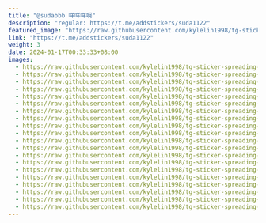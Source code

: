 ```yaml
---
title: "@sudabbb 咩咩咩啊"
description: "regular: https://t.me/addstickers/suda1122"
featured_image: "https://raw.githubusercontent.com/kylelin1998/tg-sticker-spreading-worldwide-images/main/img/77de9317-aa2b-438a-b63f-4b4bc406cabc.jpg"
link: "https://t.me/addstickers/suda1122"
weight: 3
date: 2024-01-17T00:33:33+08:00
images:
  - https://raw.githubusercontent.com/kylelin1998/tg-sticker-spreading-worldwide-images/main/img/77de9317-aa2b-438a-b63f-4b4bc406cabc.jpg
  - https://raw.githubusercontent.com/kylelin1998/tg-sticker-spreading-worldwide-images/main/img/cb019447-48d5-4666-84dd-8bc87c91f262.jpg
  - https://raw.githubusercontent.com/kylelin1998/tg-sticker-spreading-worldwide-images/main/img/ea126d56-2ad9-4e04-9f8b-38c52aefd5ae.jpg
  - https://raw.githubusercontent.com/kylelin1998/tg-sticker-spreading-worldwide-images/main/img/6f371a7f-bc58-4324-a561-6fcca1aadb8a.jpg
  - https://raw.githubusercontent.com/kylelin1998/tg-sticker-spreading-worldwide-images/main/img/1c813da1-fcc5-4242-bc73-5e0e2994e276.jpg
  - https://raw.githubusercontent.com/kylelin1998/tg-sticker-spreading-worldwide-images/main/img/a92c7051-7426-480b-aebc-b4c465d41014.jpg
  - https://raw.githubusercontent.com/kylelin1998/tg-sticker-spreading-worldwide-images/main/img/1ff45db6-4fbd-409a-aaea-e340c5c700d2.jpg
  - https://raw.githubusercontent.com/kylelin1998/tg-sticker-spreading-worldwide-images/main/img/2c3d1869-ea1c-4f4b-9192-ca1502f55ca8.jpg
  - https://raw.githubusercontent.com/kylelin1998/tg-sticker-spreading-worldwide-images/main/img/063fcd13-b98b-4804-a6ba-d71213129392.jpg
  - https://raw.githubusercontent.com/kylelin1998/tg-sticker-spreading-worldwide-images/main/img/9f0ebc39-eea2-4883-a63a-48cd9d6f7734.jpg
  - https://raw.githubusercontent.com/kylelin1998/tg-sticker-spreading-worldwide-images/main/img/57f2960d-7c1c-46c6-aead-2fc59170c011.jpg
  - https://raw.githubusercontent.com/kylelin1998/tg-sticker-spreading-worldwide-images/main/img/6a19eecc-4797-4d63-a621-190347d8ed7e.jpg
  - https://raw.githubusercontent.com/kylelin1998/tg-sticker-spreading-worldwide-images/main/img/9bf36b76-1243-4c3c-9d85-7fcb81df33cd.jpg
  - https://raw.githubusercontent.com/kylelin1998/tg-sticker-spreading-worldwide-images/main/img/b695b48a-047b-4fdf-90f2-86aa0d5bebe1.jpg
  - https://raw.githubusercontent.com/kylelin1998/tg-sticker-spreading-worldwide-images/main/img/f071319e-f1b9-4d2c-83d6-4fa23f7774c3.jpg
  - https://raw.githubusercontent.com/kylelin1998/tg-sticker-spreading-worldwide-images/main/img/8ec4cf16-968e-4266-8c4e-8c4e2c81ace0.jpg
  - https://raw.githubusercontent.com/kylelin1998/tg-sticker-spreading-worldwide-images/main/img/b6063b66-5eab-43a7-821a-a5c1403fdf38.jpg
  - https://raw.githubusercontent.com/kylelin1998/tg-sticker-spreading-worldwide-images/main/img/33ca5c8e-9865-42bd-9b66-0655ccd7664a.jpg
  - https://raw.githubusercontent.com/kylelin1998/tg-sticker-spreading-worldwide-images/main/img/f293e962-fddf-4379-8c00-29ce89cd88ee.jpg
  - https://raw.githubusercontent.com/kylelin1998/tg-sticker-spreading-worldwide-images/main/img/08c989d9-6575-45fe-a6b4-3089c0c00c92.jpg
---
```

